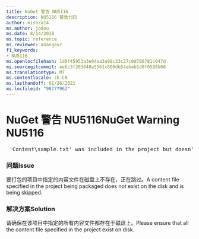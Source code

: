 ```yaml
---
title: NuGet 警告 NU5116
description: NU5116 警告代码
author: mishra14
ms.author: jodou
ms.date: 8/14/2018
ms.topic: reference
ms.reviewer: anangaur
f1_keywords:
- NU5116
ms.openlocfilehash: 1d0f45953a3e94aa3a98c23c27c0d706781c047d
ms.sourcegitcommit: ee6c3f203648a5561c809db54ebeb1d0f0598b68
ms.translationtype: MT
ms.contentlocale: zh-CN
ms.lasthandoff: 01/26/2021
ms.locfileid: "98777962"
---
```

# <a name="nuget-warning-nu5116"></a><span data-ttu-id="671e8-103">NuGet 警告 NU5116</span><span class="sxs-lookup"><span data-stu-id="671e8-103">NuGet Warning NU5116</span></span>
<pre> 'Content\sample.txt' was included in the project but doesn't exist. Skipping...</pre>

### <a name="issue"></a><span data-ttu-id="671e8-104">问题</span><span class="sxs-lookup"><span data-stu-id="671e8-104">Issue</span></span>

<span data-ttu-id="671e8-105">要打包的项目中指定的内容文件在磁盘上不存在，正在跳过。</span><span class="sxs-lookup"><span data-stu-id="671e8-105">A content file specified in the project being packaged does not exist on the disk and is being skipped.</span></span>


### <a name="solution"></a><span data-ttu-id="671e8-106">解决方案</span><span class="sxs-lookup"><span data-stu-id="671e8-106">Solution</span></span>

<span data-ttu-id="671e8-107">请确保在该项目中指定的所有内容文件都存在于磁盘上。</span><span class="sxs-lookup"><span data-stu-id="671e8-107">Please ensure that all the content file specified in the project exist on disk.</span></span>

